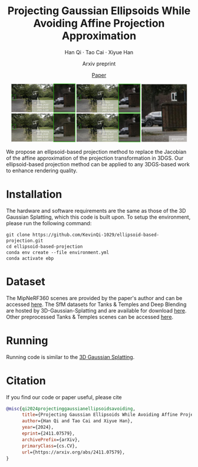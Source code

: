 <p align="center">

  <h1 align="center">Projecting Gaussian Ellipsoids While Avoiding Affine Projection Approximation</h1>
  <p align="center">
    Han Qi
    ·
    Tao Cai
    ·
    Xiyue Han</p>
  <p align="center">Arxiv preprint</p>

  <p align="center">
  <a href="https://arxiv.org/abs/2411.07579">Paper</a> </p>
  <div align="center"></div>
</p>


<p align="center">
  <a href="">
    <img src="./assets/bicycle.png" alt="Logo" width="95%">
  </a>
</p>

We propose an ellipsoid-based projection method to replace the Jacobian of the affine approximation of the projection
transformation in 3DGS. Our ellipsoid-based projection method can be applied to any 3DGS-based work to enhance rendering quality.
<br>


# Installation
The hardware and software requirements are the same as those of the 3D Gaussian Splatting, which this code is built upon. To setup the environment, please run the following command:
```
git clone https://github.com/KevinQi-1029/ellipsoid-based-projection.git
cd ellipsoid-based-projection
conda env create --file environment.yml
conda activate ebp
```

# Dataset

The MipNeRF360 scenes are provided by the paper's author and can be accessed [here](https://jonbarron.info/mipnerf360/). The SfM datasets for Tanks & Temples and Deep Blending are hosted by 3D-Gaussian-Splatting and are available for download [here](https://repo-sam.inria.fr/fungraph/3d-gaussian-splatting/datasets/input/tandt_db.zip). Other preprocessed Tanks & Temples scenes can be accessed [here](https://huggingface.co/datasets/ZehaoYu/gaussian-opacity-fields/tree/main).


# Running
Running code is similar to the [3D Gaussian Splatting](https://github.com/graphdeco-inria/gaussian-splatting).

# Citation
If you find our code or paper useful, please cite
```bibtex
@misc{qi2024projectinggaussianellipsoidsavoiding,
      title={Projecting Gaussian Ellipsoids While Avoiding Affine Projection Approximation}, 
      author={Han Qi and Tao Cai and Xiyue Han},
      year={2024},
      eprint={2411.07579},
      archivePrefix={arXiv},
      primaryClass={cs.CV},
      url={https://arxiv.org/abs/2411.07579}, 
}
```
